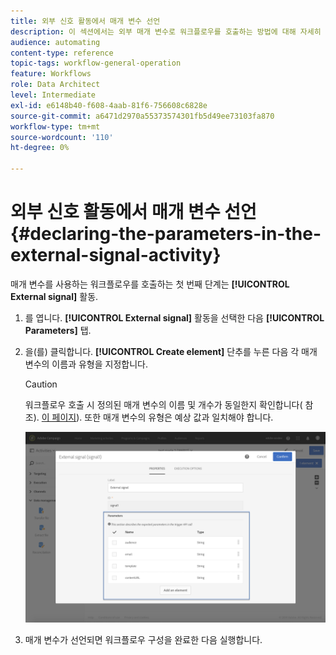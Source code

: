 ```yaml
---
title: 외부 신호 활동에서 매개 변수 선언
description: 이 섹션에서는 외부 매개 변수로 워크플로우를 호출하는 방법에 대해 자세히 설명합니다.
audience: automating
content-type: reference
topic-tags: workflow-general-operation
feature: Workflows
role: Data Architect
level: Intermediate
exl-id: e6148b40-f608-4aab-81f6-756608c6828e
source-git-commit: a6471d2970a55373574301fb5d49ee73103fa870
workflow-type: tm+mt
source-wordcount: '110'
ht-degree: 0%

---
```


# 외부 신호 활동에서 매개 변수 선언 {#declaring-the-parameters-in-the-external-signal-activity}

매개 변수를 사용하는 워크플로우를 호출하는 첫 번째 단계는 **[!UICONTROL External signal]** 활동.

1. 를 엽니다. **[!UICONTROL External signal]** 활동을 선택한 다음 **[!UICONTROL Parameters]** 탭.
1. 을(를) 클릭합니다. **[!UICONTROL Create element]** 단추를 누른 다음 각 매개 변수의 이름과 유형을 지정합니다.

   >[!CAUTION]
   >
   >워크플로우 호출 시 정의된 매개 변수의 이름 및 개수가 동일한지 확인합니다( 참조). [이 페이지](../../automating/using/defining-parameters-calling-workflow.md)). 또한 매개 변수의 유형은 예상 값과 일치해야 합니다.

   ![](assets/extsignal_declaringparameters_1.png)

1. 매개 변수가 선언되면 워크플로우 구성을 완료한 다음 실행합니다.
